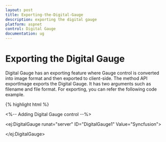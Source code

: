 ```yaml
---
layout: post
title: Exporting-the-Digital-Gauge
description: exporting the digital gauge
platform: aspnet
control: Digital Gauge
documentation: ug
---
```


# Exporting the Digital Gauge

Digital Gauge has an exporting feature where Gauge control is converted into image format and then exported to client-side. The method API exportImage exports the Digital Gauge. It has two arguments such as filename and file format. For exporting, you can refer the following code example.


{% highlight html %}

<%-- Adding Digital Gauge control --%>

<ej:DigitalGauge runat="server" ID="DigitalGauge1" Value="Syncfusion">



</ej:DigitalGauge>

<script>

$("# DigitalGauge1").ejDigitalGauge("exportImage", "Digital", "PNG");

<script/>

{% endhighlight %}

Execute the above code examples to render the DigitalGauge as follows.



![](Exporting-the-Digital-Gauge_images/Exporting-the-Digital-Gauge_img1.png)



